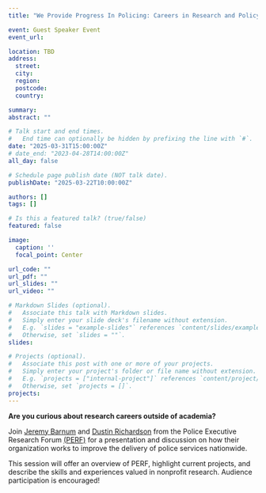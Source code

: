 ```yaml
---
title: "We Provide Progress In Policing: Careers in Research and Policy at the Police Executive Research Forum"

event: Guest Speaker Event
event_url: 

location: TBD
address:
  street: 
  city: 
  region: 
  postcode: 
  country: 

summary: 
abstract: ""

# Talk start and end times.
#   End time can optionally be hidden by prefixing the line with `#`.
date: "2025-03-31T15:00:00Z"
# date_end: "2023-04-28T14:00:00Z"
all_day: false

# Schedule page publish date (NOT talk date).
publishDate: "2025-03-22T10:00:00Z"

authors: []
tags: []

# Is this a featured talk? (true/false)
featured: false

image:
  caption: ''
  focal_point: Center

url_code: ""
url_pdf: ""
url_slides: ""
url_video: ""

# Markdown Slides (optional).
#   Associate this talk with Markdown slides.
#   Simply enter your slide deck's filename without extension.
#   E.g. `slides = "example-slides"` references `content/slides/example-slides.md`.
#   Otherwise, set `slides = ""`.
slides:

# Projects (optional).
#   Associate this post with one or more of your projects.
#   Simply enter your project's folder or file name without extension.
#   E.g. `projects = ["internal-project"]` references `content/project/deep-learning/index.md`.
#   Otherwise, set `projects = []`.
projects:
---
```


**Are you curious about research careers outside of academia?**

Join [Jeremy Barnum](https://www.policeforum.org/jeremy-barnum) and [Dustin Richardson](https://www.policeforum.org/dustin-richardson) from the Police Executive Research Forum [(PERF)](https://www.policeforum.org/) for a presentation and discussion on how their organization works to improve the delivery of police services nationwide.

This session will offer an overview of PERF, highlight current projects, and describe the skills and experiences valued in nonprofit research. Audience participation is encouraged!
